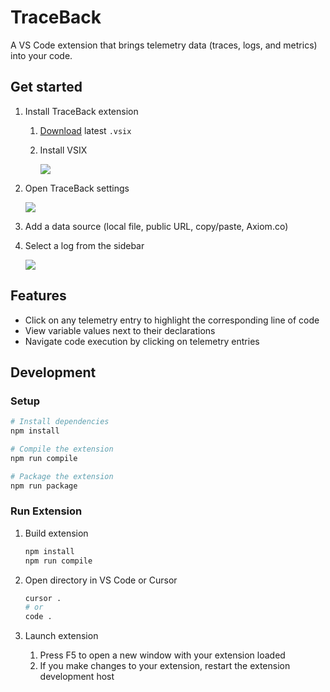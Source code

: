 # TraceBack

A VS Code extension that brings telemetry data (traces, logs, and metrics) into your code.

## Get started

1. Install TraceBack extension
    1. [Download](https://github.com/hyperdrive-eng/traceback/releases) latest `.vsix` 
    1. Install VSIX

        <img src="https://github.com/user-attachments/assets/1b219565-cf72-4c4a-85a7-659796779803">

1. Open TraceBack settings

   <img src="https://github.com/user-attachments/assets/a25c776d-adc7-4f57-9f69-5c1ec2ff9cc0">

1. Add a data source (local file, public URL, copy/paste, Axiom.co)

1. Select a log from the sidebar

    <img src="https://github.com/user-attachments/assets/9e5c942c-6d40-48ac-8d14-d94ac49c4f6c">


## Features

- Click on any telemetry entry to highlight the corresponding line of code
- View variable values next to their declarations
- Navigate code execution by clicking on telemetry entries


## Development

### Setup

```sh
# Install dependencies
npm install

# Compile the extension
npm run compile

# Package the extension
npm run package
```

### Run Extension

1. Build extension

   ```sh
   npm install
   npm run compile
   ```

2. Open directory in VS Code or Cursor

   ```sh
   cursor .
   # or
   code .
   ```

3. Launch extension

   1. Press F5 to open a new window with your extension loaded
   2. If you make changes to your extension, restart the extension development host
